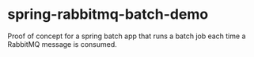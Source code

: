 # spring-rabbitmq-batch-demo
Proof of concept for a spring batch app that runs a batch job each time a RabbitMQ message is consumed.
